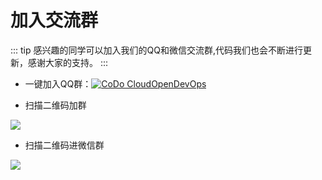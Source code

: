 # 加入交流群

::: tip
感兴趣的同学可以加入我们的QQ和微信交流群,代码我们也会不断进行更新，感谢大家的支持。
:::

- 一键加入QQ群：<a target="_blank" href="//shang.qq.com/wpa/qunwpa?idkey=69f5e118727c7ea925cc8d2f0eef0d729898cb8a24eae47e2b3ca3dd048de9d9"><img border="0" src="/join_qq_group.png" alt="CoDo  CloudOpenDevOps" title="OpenDevOps用户交流群"></a>

- 扫描二维码加群

![](/1558948707580.png)

- 扫描二维码进微信群

![](https://www.k8stech.net/img/posts/wexin-qrcode.jpeg)